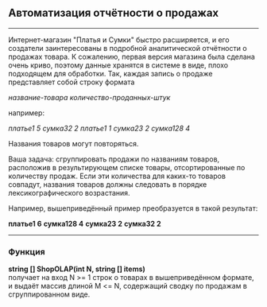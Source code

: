 

## Автоматизация отчётности о продажах
____
Интернет-магазин "Платья и Сумки" быстро расширяется, и его создатели заинтересованы в подробной аналитической отчётности о продажах товара. К сожалению, первая версия магазина была сделана очень криво, поэтому данные хранятся в системе в виде, плохо подходящем для обработки. Так, каждая запись о продаже представляет собой строку формата

*название-товара количество-проданных-штук*

например:

*платье1 5*
*сумка32 2*
*платье1 1*
*сумка23 2*
*сумка128 4*


Названия товаров могут повторяться.

Ваша задача: сгруппировать продажи по названиям товаров, расположив в результирующем списке товары, отсортированные по количеству продаж. Если эти количества для каких-то товаров совпадут, названия товаров должны следовать в порядке лексикографического возрастания.

Например, вышеприведённый пример преобразуется в такой результат:

__платье1 6__ 
__сумка128 4__ 
__сумка23 2__ 
__сумка32 2__
____
### Функция

**string [] ShopOLAP(int N, string [] items)**          
получает на вход N >= 1 строк о товарах в вышеприведённом формате, и выдаёт массив длиной M <= N, содержащий сводку по продажам в сгруппированном виде.
